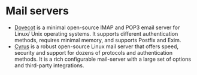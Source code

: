 # Mail servers

* [Dovecot](dovecot.md) is a minimal open-source IMAP and POP3 email server for Linux/ Unix operating systems. It supports different authentication methods, requires minimal memory, and supports Postfix and Exim.
* [Cyrus](cyrus.md) is a robust open-source Linux mail server that offers speed, security and support for dozens of protocols and authentication methods. It is a rich configurable mail-server with a large set of options and third-party integrations. 